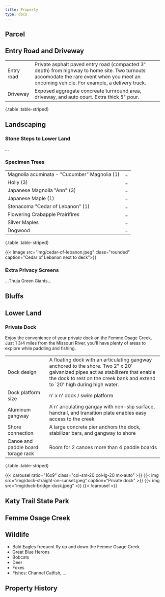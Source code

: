 ```yaml
---
title: Property
type: docs
---
```


## Parcel


## Entry Road and Driveway

| | |
|-|-|
|Entry road|Private asphalt paved entry road (compacted 3" depth) from highway to home site. Two turnouts accomodate the rare event when you meet an oncoming vehicle. For example, a delivery truck.|
|Driveway|Exposed aggregate concreate turnround area, driveway, and auto court. Extra thick 5" pour.|
{.table .table-striped}

## Landscaping

### Stone Steps to Lower Land

...

### Specimen Trees

| | |
|-|-|
|Magnolia acuminata - "Cucumber" Magnolia (1)|...|
|Holly (3)|...| 
|Japanese Magnoila "Ann" (3)|...|
|Japanese Maple (1)|...|
|Stenacoma "Cedar of Lebanon" (1)|...|
|Flowering Crabapple Prairifires|...|
|Silver Maples|...|
|Dogwood|...|
{.table .table-striped}

{{< image src="img/cedar-of-lebanon.jpeg" class="rounded" caption="Cedar of Lebanon next to deck">}}

### Extra Privacy Screens

...Thuja Green Giants...

## Bluffs

## Lower Land

### Private Dock

Enjoy the convenience of your private dock on the Femme Osage Creek. Just 1 3/4 miles from the Missouri River, you'll have plenty of areas to explore while paddling and fishing.

| | |
|-|-|
|Dock design|A floating dock with an articulating gangway anchored to the shore. Two 2" x 20' galvanized pipes act as stabilizers that enable the dock to rest on the creek bank and extend to `20' high during high water.|
|Dock platform size|n' x n' dock / swim platform|
|Aluminum gangway|A n' ariculating gangay with non-slip surface, handrail, and transition plate enables easy access to the creek|
|Shore connection|A large concrete pier anchors the dock, stabilizer bars, and gangway to shore|
|Canoe and paddle board torage rack|Room for 2 canoes more than 4 paddle boards|
{.table .table-striped}

{{< carousel ratio="16x9" class="col-sm-20 col-lg-20 mx-auto" >}}
  {{< img src="img/dock-straight-on-sunset.jpeg" caption="Private dock" >}}
  {{< img src="img/dock-bridge-dusk.jpeg" >}}
{{< /carousel >}}

## Katy Trail State Park

## Femme Osage Creek

## Wildlife

* Bald Eagles frequent fly up and down the Femme Osage Creek
* Great Blue Herons
* Bobcats
* Deer
* Foxes
* Fishes: Channel Catfish, …

## Property History
